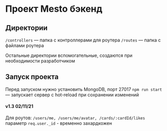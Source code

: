 # Проект Mesto бэкенд

## Директории

`/controllers` — папка с контроллерами для роутера
`/routes` — папка с файлами роутера  
  
Остальные директории вспомогательные, создаются при необходимости разработчиком

## Запуск проекта

Перед запуском нужно установить MongoDB, порт 27017
`npm run start` — запускает сервер с hot-reload при сохранении изменений

#### v1.3 02/11/21
Для роутов: `/users/me, /users/me/avatar, /cards/:cardId/likes` параметр `req.user._id` - временно захардкожен
